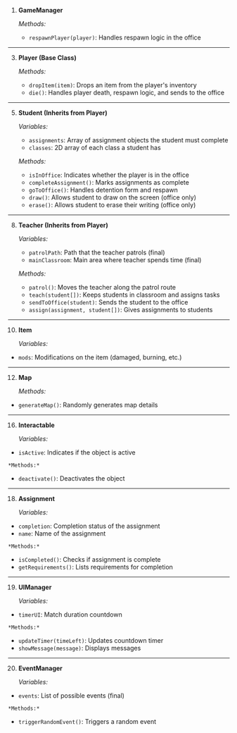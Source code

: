 
<!-- all of these items have a priority of P2 -->

1. **GameManager**

    *Methods:*

   - `respawnPlayer(player)`: Handles respawn logic in the office

---

3. **Player (Base Class)**

    *Methods:*

   - `dropItem(item)`: Drops an item from the player's inventory
   - `die()`: Handles player death, respawn logic, and sends to the office

---

5. **Student (Inherits from Player)**

    *Variables:*

   - `assignments`: Array of assignment objects the student must complete
   - `classes`: 2D array of each class a student has

    *Methods:*

   - `isInOffice`: Indicates whether the player is in the office
   - `completeAssignment()`: Marks assignments as complete
   - `goToOffice()`: Handles detention form and respawn
   - `draw()`: Allows student to draw on the screen (office only)
   - `erase()`: Allows student to erase their writing (office only)

---

8. **Teacher (Inherits from Player)**

    *Variables:*

   - `patrolPath`: Path that the teacher patrols (final)
   - `mainClassroom`: Main area where teacher spends time (final)

    *Methods:*

   - `patrol()`: Moves the teacher along the patrol route
   - `teach(student[])`: Keeps students in classroom and assigns tasks
   - `sendToOffice(student)`: Sends the student to the office
   - `assign(assignment, student[])`: Gives assignments to students

---

10. **Item**

    *Variables:*

   - `mods`: Modifications on the item (damaged, burning, etc.)

---

12. **Map**

    *Methods:*

   - `generateMap()`: Randomly generates map details

---

16. **Interactable**

    *Variables:*

   - `isActive`: Indicates if the object is active

    *Methods:*

   - `deactivate()`: Deactivates the object

---

18. **Assignment**

    *Variables:*

   - `completion`: Completion status of the assignment
   - `name`: Name of the assignment

    *Methods:*

   - `isCompleted()`: Checks if assignment is complete
   - `getRequirements()`: Lists requirements for completion

---

19. **UIManager**

    *Variables:*

   - `timerUI`: Match duration countdown

    *Methods:*

   - `updateTimer(timeLeft)`: Updates countdown timer
   - `showMessage(message)`: Displays messages

---

20. **EventManager**

    *Variables:*

   - `events`: List of possible events (final)

    *Methods:*

   - `triggerRandomEvent()`: Triggers a random event
